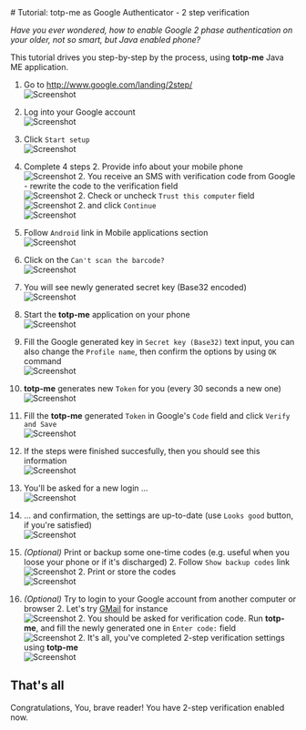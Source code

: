<head>
    <title>Tutorial: totp-me as Google Authenticator - 2 step verification</title>
</head>
# Tutorial: totp-me as Google Authenticator - 2 step verification

*Have you ever wondered, how to enable Google 2 phase authentication on your older, not so smart, but Java enabled phone?*

This tutorial drives you step-by-step by the process, using **totp-me** Java ME application.

1. Go to http://www.google.com/landing/2step/  
![Screenshot](images/google-authenticator/010.png)

1. Log into your Google account  
![Screenshot](images/google-authenticator/020.png)

1. Click `Start setup`  
![Screenshot](images/google-authenticator/030.png)

1. Complete 4 steps
	2. Provide info about your mobile phone  
	![Screenshot](images/google-authenticator/040.png)
	2. You receive an SMS with verification code from Google - rewrite the code to the verification field  
	![Screenshot](images/google-authenticator/050.png)
	2. Check or uncheck `Trust this computer` field  
	![Screenshot](images/google-authenticator/060.png)
	2. and click `Continue`  
	![Screenshot](images/google-authenticator/070.png)

1. Follow `Android` link in Mobile applications section  
![Screenshot](images/google-authenticator/080.png)

1. Click on the `Can't scan the barcode?`  
![Screenshot](images/google-authenticator/090.png)

1. You will see newly generated secret key (Base32 encoded)  
![Screenshot](images/google-authenticator/100.png)

1. Start the **totp-me** application on your phone  
![Screenshot](images/google-authenticator/110.png)

1. Fill the Google generated key in `Secret key (Base32)` text input, you can also change the `Profile name`, then
confirm the options by using `OK` command  
![Screenshot](images/google-authenticator/130.png)

1. **totp-me** generates new `Token` for you (every 30 seconds a new one)  
![Screenshot](images/google-authenticator/140.png)

1. Fill the **totp-me** generated `Token` in Google's `Code` field and click `Verify and Save`   
![Screenshot](images/google-authenticator/150.png)

1. If the steps were finished succesfully, then you should see this information  
![Screenshot](images/google-authenticator/160.png)

1. You'll be asked for a new login ...  
![Screenshot](images/google-authenticator/170.png)

1. ... and confirmation, the settings are up-to-date (use `Looks good` button, if you're satisfied)  
![Screenshot](images/google-authenticator/180.png)

1. *(Optional)* Print or backup some one-time codes (e.g. useful when you loose your phone or if it's discharged)
	2. Follow `Show backup codes` link  
	![Screenshot](images/google-authenticator/190.png)
	2. Print or store the codes  
	![Screenshot](images/google-authenticator/200.png)

1. *(Optional)*  Try to login to your Google account from another computer or browser
	2. Let's try [GMail](https://mail.google.com/) for instance  
	![Screenshot](images/google-authenticator/210.png)
	2. You should be asked for verification code. Run **totp-me**, and fill the newly generated one in `Enter code:` field  
	![Screenshot](images/google-authenticator/220.png)
	2. It's all, you've completed 2-step verification settings using **totp-me**  
	![Screenshot](images/google-authenticator/230.png)

## That's all
Congratulations, You, brave reader! You have 2-step verification enabled now. 